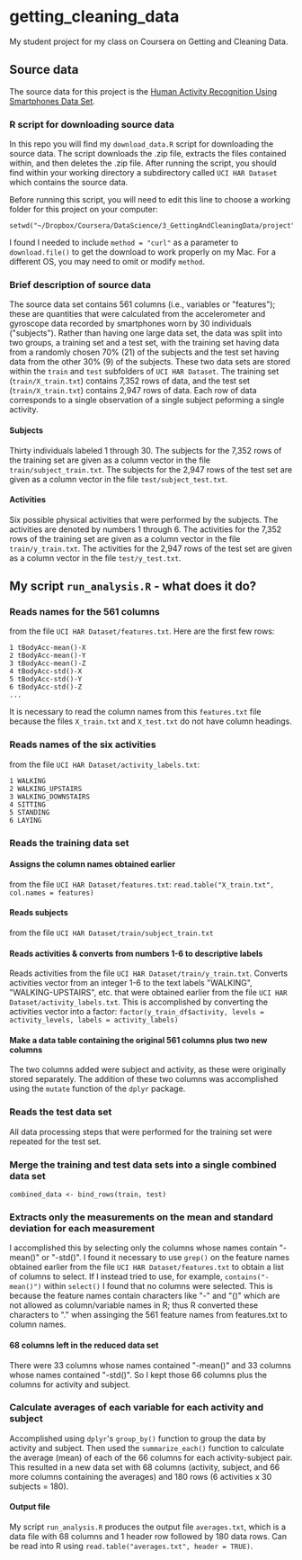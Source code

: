 # getting_cleaning_data

My student project for my class on Coursera on Getting and Cleaning Data.

## Source data

The source data for this project is the [Human Activity Recognition Using Smartphones Data Set](http://archive.ics.uci.edu/ml/datasets/Human+Activity+Recognition+Using+Smartphones).

### R script for downloading source data

In this repo you will find my `download_data.R` script for downloading the source data. The script downloads the .zip file, extracts the files contained within, and then deletes the .zip file. After running the script, you should find within your working directory a subdirectory called `UCI HAR Dataset` which contains the source data.

Before running this script, you will need to edit this line to choose a working folder for this project on your computer:
```
setwd("~/Dropbox/Coursera/DataScience/3_GettingAndCleaningData/project")
```
I found I needed to include `method = "curl"` as a parameter to `download.file()` to get the download to work properly on my Mac. For a different OS, you may need to omit or modify `method`.


### Brief description of source data

The source data set contains 561 columns (i.e., variables or "features"); these are quantities that were calculated from the accelerometer and gyroscope data recorded by smartphones worn by 30 individuals ("subjects"). Rather than having one large data set, the data was split into two groups, a training set and a test set, with the training set having data from a randomly chosen 70% (21) of the subjects and the test set having data from the other 30% (9) of the subjects. These two data sets are stored within the `train` and `test` subfolders of `UCI HAR Dataset`. The training set (`train/X_train.txt`) contains 7,352 rows of data, and the test set (`train/X_train.txt`) contains 2,947 rows of data. Each row of data corresponds to a single observation of a single subject peforming a single activity.

#### Subjects

Thirty individuals labeled 1 through 30. The subjects for the 7,352 rows of the training set are given as a column vector in the file `train/subject_train.txt`. The subjects for the 2,947 rows of the test set are given as a column vector in the file `test/subject_test.txt`.

#### Activities

Six possible physical activities that were performed by the subjects. The activities are denoted by numbers 1 through 6. The activities for the 7,352 rows of the training set are given as a column vector in the file `train/y_train.txt`. The activities for the 2,947 rows of the test set are given as a column vector in the file `test/y_test.txt`.

## My script ``run_analysis.R`` - what does it do?

### Reads names for the 561 columns
from the file `UCI HAR Dataset/features.txt`. Here are the first few rows:
```
1 tBodyAcc-mean()-X
2 tBodyAcc-mean()-Y
3 tBodyAcc-mean()-Z
4 tBodyAcc-std()-X
5 tBodyAcc-std()-Y
6 tBodyAcc-std()-Z
...
```
It is necessary to read the column names from this `features.txt` file because the files `X_train.txt` and `X_test.txt` do not have column headings.

### Reads names of the six activities
from the file `UCI HAR Dataset/activity_labels.txt`:
```
1 WALKING
2 WALKING_UPSTAIRS
3 WALKING_DOWNSTAIRS
4 SITTING
5 STANDING
6 LAYING
```

### Reads the training data set

#### Assigns the column names obtained earlier
from the file `UCI HAR Dataset/features.txt`:
`read.table("X_train.txt", col.names = features)`

#### Reads subjects
from the file `UCI HAR Dataset/train/subject_train.txt`

#### Reads activities & converts from numbers 1-6 to descriptive labels
Reads activities from the file `UCI HAR Dataset/train/y_train.txt`. Converts activities vector from an integer 1-6 to the text labels "WALKING", "WALKING-UPSTAIRS", etc. that were obtained earlier from the file `UCI HAR Dataset/activity_labels.txt`. This is accomplished by converting the activities vector into a factor:
`factor(y_train_df$activity, levels = activity_levels, labels = activity_labels)`

#### Make a data table containing the original 561 columns plus two new columns
The two columns added were subject and activity, as these were originally stored separately. The addition of these two columns was accomplished using the `mutate` function of the `dplyr` package.

### Reads the test data set
All data processing steps that were performed for the training set were repeated for the test set.

### Merge the training and test data sets into a single combined data set
`combined_data <- bind_rows(train, test)`

### Extracts only the measurements on the mean and standard deviation for each measurement
I accomplished this by selecting only the columns whose names contain "-mean()" or "-std()". I found it necessary to use `grep()` on the feature names obtained earlier from the file `UCI HAR Dataset/features.txt` to obtain a list of columns to select. If I instead tried to use, for example, `contains("-mean()")` within `select()` I found that no columns were selected. This is because the feature names contain characters like "-" and "()" which are not allowed as column/variable names in R; thus R converted these characters to "." when assinging the 561 feature names from features.txt to column names.

#### 68 columns left in the reduced data set
There were 33 columns whose names contained "-mean()" and 33 columns whose names contained "-std()". So I kept those 66 columns plus the columns for activity and subject.

### Calculate averages of each variable for each activity and subject
Accomplished using `dplyr`'s `group_by()` function to group the data by activity and subject. Then used the `summarize_each()` function to calculate the average (mean) of each of the 66 columns for each activity-subject pair. This resulted in a new data set with 68 columns (activity, subject, and 66 more columns containing the averages) and 180 rows (6 activities x 30 subjects = 180).

#### Output file
My script `run_analysis.R` produces the output file `averages.txt`, which is a data file with 68 columns and 1 header row followed by 180 data rows. Can be read into R using `read.table("averages.txt", header = TRUE)`.
